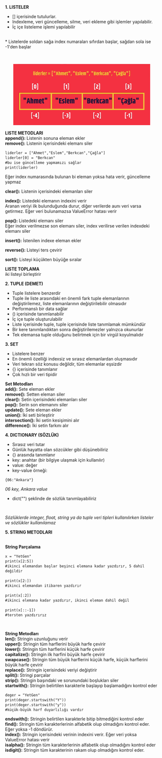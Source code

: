 **1. LISTELER**
* [] içerisinde tutulurlar.
* Indexleme, veri güncelleme, silme, veri ekleme gibi işlemler yapılabilir.
* İç içe listeleme işlemi yapılabilir
<br>
* Listelerde soldan sağa index numaraları sıfırdan başlar, sağdan sola ise -1'den başlar<br>

<br>
<br>
<p align="center">
  <img src="/4. Hafta/photo/YetNot3.png" width="450">
</p>

**LISTE METODLARI**<br>
**append():** Listenin sonuna eleman ekler <br>
**remove():** Listenin içerisindeki elemanı siler

```
liderler = ["Ahmet","Eslem","Berkcan","Çağla"]
liderler[0] = "Berkcan" 
#bu ise güncelleme yapmamızı sağlar
print(liderler)
```
Eğer index numarasında bulunan bi eleman yoksa hata verir, güncelleme yapmaz

**clear():** Listenin içerisindeki elemanları siler

**index():** Listedeki elemanın indexini verir<br>
Aranan veriyi ilk bulunduğunda durur, diğer verilerde aunı veri varsa getirmez. Eğer veri bulunamazsa ValueError hatası verir

 **pop():** Listedeki elemanı siler<br>
 Eğer index verilmezse son elemanı siler, index verilirse verilen indexdeki elemanı siler

 **insert():** İstenilen indexe eleman ekler 

 **reverse():** Listeyi ters çevirir

 **sort():** Listeyi küçükten büyüğe sıralar
 <br>

 **LISTE TOPLAMA**<br>
 iki listeyi birleştirir

**2. TUPLE (DEMET)**
* Tuple listelere benzerdir
* Tuple ile liste arasındaki en önemli fark tuple elemanlarının değiştirilemez, liste elemanlarının değiştirilebilir olmasıdır
* Performanslı bir data sağlar
* () içerisinde tanımlanabilir
* İç içe tuple oluşturulabilir
* Liste içerisinde tuple, tuple içerisinde liste tanımlamak mümkündür
* Bir kere tanımlandıktan sonra değiştirilemezler yalnızca okunurlar
* Tek elemansa tuple olduğunu belirtmek için bir virgül koyulmalıdır

**3. SET**
* Listelere benzer
* En önemli özelliği indexsiz ve sırasız elemanlardan oluşmasıdır
* Veri tekrarı söz konusu değildir, tüm elemanlar eşsizdir
* {} içerisinde tanımlanır
* Çok hızlı bir veri tipidir

**Set Metodları**<br>
**add():** Sete eleman ekler<br>
**remove():** Setten eleman siler<br>
**clear():** Setin içerisindeki elemanları siler<br>
**pop():** Serin son elemanını siler<br>
**update():** Sete eleman ekler<br>
**union():** İki seti birleştirir<br>
**intersection():** İki setin kesişimini alır<br>
**difference():** İki setin farkını alır<br>

**4. DICTIONARY (SÖZLÜK)**<br>
* Sırasız veri tutar
* Günlük hayatta olan sözcükler gibi düşünebiliriz
* {} arasında tanımlanır
* key: anahtar (bir bilgiye ulaşmak için kullanılır)
* value: değer
* key-value örneği:<br>
```
{06:"Ankara"}
```
*06 key, Ankara value*
* dict("") şeklinde de sözlük tanımlayabiliriz<br>
<br>

*Sözlüklerde integer, float, string ya da tuple veri tipleri kullanılırken listeler ve sözlükler kullanılamaz*

**5. STRING METODLARI**<br>
<br>

**String Parçalama**<br>
```
x = "YetGen"
print(x[2:5])
#ikinci elemandan başlar beşinci elemana kadar yazdırır, 5 dahil değildir

print(x[2:])
#ikinci elemandan itibaren yazdırır

print(x[:2])
#ikinci elemana kadar yazdırır, ikinci eleman dahil değil

print(x[::-1])
#tersten yazdırırız
```
<br>

**String Metodları**<br>
**len():** Stringin uzunluğunu verir<br>
**upper():** Stringin tüm harflerini büyük harfe çevirir<br>
**lower():** Stringin tüm harflerini küçük harfe çevirir<br>
**capitalize():** Stringin ilk harfini büyük harfe çevirir<br>
**swapcase():** Stringin tüm büyük harflerini küçük harfe, küçük harflerini büyük harfe çevirir<br>
**replace():** Stringin içerisindeki veriyi değiştirir<br>
**split():** Stringi parçalar<br>
**strip():** Stringin başındaki ve sorunundaki boşlukları siler<br>
**startwith():** Stringin belirtilen karakterle başlayıp başlamadığını kontrol eder<br>
```
deger = "YetGen"
print(deger.startswith("Y"))
print(deger.startswith("y"))
#küçük-büyük harf duyarlılığı vardır
```
**endswith():** Stringin belirtilen karakterle bitip bitmediğini kontrol eder<br>
**find():** Stringin tüm karakterlerinin alfabetik olup olmadığını kontrol eder. Eğer yoksa -1 döndürür.<br>
**index():** Stringin içerisindeki verinin indexini verir. Eğer veri yoksa ValueError hatası verir<br>
**isalpha():** Stringin tüm karakterlerinin alfabetik olup olmadığını kontrol eder<br>
**isdigit():** Stringin tüm karakterinin rakam olup olmadığını kontrol eder.<br>